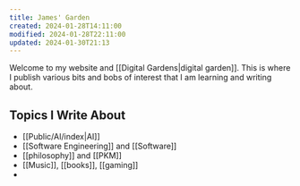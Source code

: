 ```yaml
---
title: James' Garden
created: 2024-01-28T14:11:00
modified: 2024-01-28T22:11:00
updated: 2024-01-30T21:13
---
```

Welcome to my website and [[Digital Gardens|digital garden]]. This is where I publish various bits and bobs of interest that I am learning and writing about. 


## Topics I Write About

 - [[Public/AI/index|AI]]
 - [[Software Engineering]] and [[Software]]
 - [[philosophy]] and [[PKM]]
 - [[Music]], [[books]], [[gaming]]
 - 
